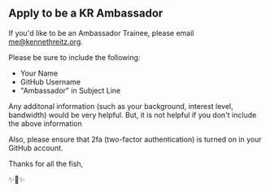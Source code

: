 ## Apply to be a KR Ambassador

If you'd like to be an Ambassador Trainee, please email me@kennethreitz.org.

Please be sure to include the following:

- Your Name
- GitHub Username
- "Ambassador" in Subject Line

Any additonal information (such as your background, interest level, bandwidth) would be very helpful. But, it is not helpful if you don't include the above information

Also, please ensure that 2fa (two-factor authentication) is turned on in your GitHub account. 

Thanks for all the fish, 

✨🍰✨
